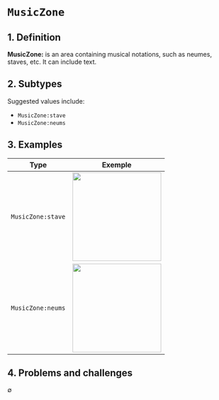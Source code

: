 # `MusicZone`

## 1. Definition

**MusicZone:** is an area containing musical notations, such as neumes, staves, etc. It can include text.

## 2. Subtypes

Suggested values include:

- `MusicZone:stave`
- `MusicZone:neums`

## 3. Examples

| Type | Exemple |
|------|---------|
| `MusicZone:stave` | <img src="btv1b8446952v_f33.jpg" width="200px">  |
| `MusicZone:neums` | <img src="btv1b84192440_f58.jpg" width="200px">  |

## 4. Problems and challenges

∅
